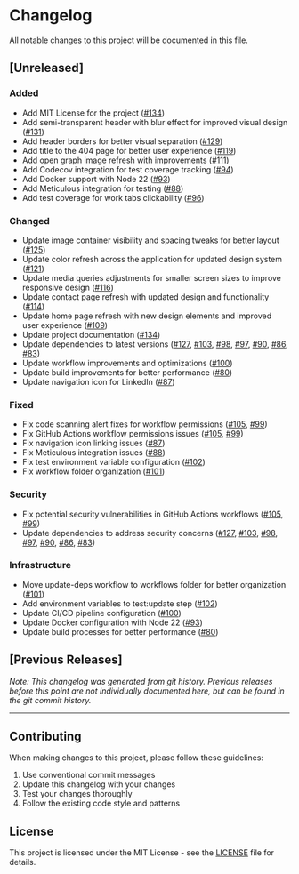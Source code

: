 # Changelog

All notable changes to this project will be documented in this file.

## [Unreleased]

### Added

- Add MIT License for the project ([#134](https://github.com/nicholefrey/zen-site-next/pull/134))
- Add semi-transparent header with blur effect for improved visual design ([#131](https://github.com/nicholefrey/zen-site-next/pull/131))
- Add header borders for better visual separation ([#129](https://github.com/nicholefrey/zen-site-next/pull/129))
- Add title to the 404 page for better user experience ([#119](https://github.com/nicholefrey/zen-site-next/pull/119))
- Add open graph image refresh with improvements ([#111](https://github.com/nicholefrey/zen-site-next/pull/111))
- Add Codecov integration for test coverage tracking ([#94](https://github.com/nicholefrey/zen-site-next/pull/94))
- Add Docker support with Node 22 ([#93](https://github.com/nicholefrey/zen-site-next/pull/93))
- Add Meticulous integration for testing ([#88](https://github.com/nicholefrey/zen-site-next/pull/88))
- Add test coverage for work tabs clickability ([#96](https://github.com/nicholefrey/zen-site-next/pull/96))

### Changed

- Update image container visibility and spacing tweaks for better layout ([#125](https://github.com/nicholefrey/zen-site-next/pull/125))
- Update color refresh across the application for updated design system ([#121](https://github.com/nicholefrey/zen-site-next/pull/121))
- Update media queries adjustments for smaller screen sizes to improve responsive design ([#116](https://github.com/nicholefrey/zen-site-next/pull/116))
- Update contact page refresh with updated design and functionality ([#114](https://github.com/nicholefrey/zen-site-next/pull/114))
- Update home page refresh with new design elements and improved user experience ([#109](https://github.com/nicholefrey/zen-site-next/pull/109))
- Update project documentation ([#134](https://github.com/nicholefrey/zen-site-next/pull/134))
- Update dependencies to latest versions ([#127](https://github.com/nicholefrey/zen-site-next/pull/127), [#103](https://github.com/nicholefrey/zen-site-next/pull/103), [#98](https://github.com/nicholefrey/zen-site-next/pull/98), [#97](https://github.com/nicholefrey/zen-site-next/pull/97), [#90](https://github.com/nicholefrey/zen-site-next/pull/90), [#86](https://github.com/nicholefrey/zen-site-next/pull/86), [#83](https://github.com/nicholefrey/zen-site-next/pull/83))
- Update workflow improvements and optimizations ([#100](https://github.com/nicholefrey/zen-site-next/pull/100))
- Update build improvements for better performance ([#80](https://github.com/nicholefrey/zen-site-next/pull/80))
- Update navigation icon for LinkedIn ([#87](https://github.com/nicholefrey/zen-site-next/pull/87))

### Fixed

- Fix code scanning alert fixes for workflow permissions ([#105](https://github.com/nicholefrey/zen-site-next/pull/105), [#99](https://github.com/nicholefrey/zen-site-next/pull/99))
- Fix GitHub Actions workflow permissions issues ([#105](https://github.com/nicholefrey/zen-site-next/pull/105), [#99](https://github.com/nicholefrey/zen-site-next/pull/99))
- Fix navigation icon linking issues ([#87](https://github.com/nicholefrey/zen-site-next/pull/87))
- Fix Meticulous integration issues ([#88](https://github.com/nicholefrey/zen-site-next/pull/88))
- Fix test environment variable configuration ([#102](https://github.com/nicholefrey/zen-site-next/pull/102))
- Fix workflow folder organization ([#101](https://github.com/nicholefrey/zen-site-next/pull/101))

### Security

- Fix potential security vulnerabilities in GitHub Actions workflows ([#105](https://github.com/nicholefrey/zen-site-next/pull/105), [#99](https://github.com/nicholefrey/zen-site-next/pull/99))
- Update dependencies to address security concerns ([#127](https://github.com/nicholefrey/zen-site-next/pull/127), [#103](https://github.com/nicholefrey/zen-site-next/pull/103), [#98](https://github.com/nicholefrey/zen-site-next/pull/98), [#97](https://github.com/nicholefrey/zen-site-next/pull/97), [#90](https://github.com/nicholefrey/zen-site-next/pull/90), [#86](https://github.com/nicholefrey/zen-site-next/pull/86), [#83](https://github.com/nicholefrey/zen-site-next/pull/83))

### Infrastructure

- Move update-deps workflow to workflows folder for better organization ([#101](https://github.com/nicholefrey/zen-site-next/pull/101))
- Add environment variables to test:update step ([#102](https://github.com/nicholefrey/zen-site-next/pull/102))
- Update CI/CD pipeline configuration ([#100](https://github.com/nicholefrey/zen-site-next/pull/100))
- Update Docker configuration with Node 22 ([#93](https://github.com/nicholefrey/zen-site-next/pull/93))
- Update build processes for better performance ([#80](https://github.com/nicholefrey/zen-site-next/pull/80))

## [Previous Releases]

_Note: This changelog was generated from git history. Previous releases before this point are not individually documented here, but can be found in the git commit history._

---

## Contributing

When making changes to this project, please follow these guidelines:

1. Use conventional commit messages
2. Update this changelog with your changes
3. Test your changes thoroughly
4. Follow the existing code style and patterns

## License

This project is licensed under the MIT License - see the [LICENSE](LICENSE) file for details.
